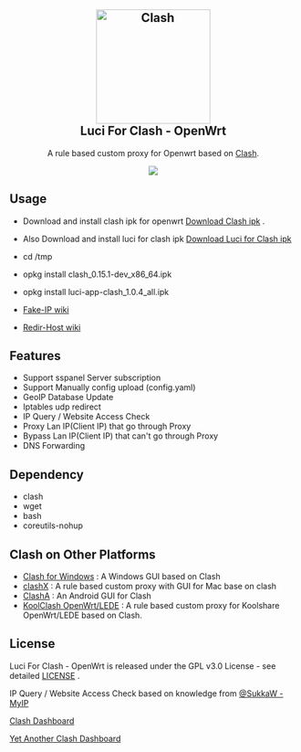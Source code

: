 <h2 align="center">
  <img src="https://github.com/Dreamacro/clash/raw/master/docs/logo.png" alt="Clash" width="200">
  <br>Luci For Clash - OpenWrt <br>

</h2>

  <p align="center">
	A rule based custom proxy for Openwrt based on <a href="https://github.com/Dreamacro/clash" target="_blank">Clash</a>.
  </p>
  <p align="center">
  <a target="_blank" href="https://github.com/frainzy1477/luci-app-clash/releases/tag/v1.0.4">
    <img src="https://img.shields.io/badge/luci%20for%20clash-v1.0.4-blue.svg">
  </a>
  
  </p>

  
 ## Usage

- Download and install clash ipk for openwrt [Download Clash ipk](https://github.com/frainzy1477/clash/releases) .

- Also Download and install luci for clash ipk  [Download Luci for Clash ipk](https://github.com/frainzy1477/luci-app-clash/releases)

- cd /tmp

- opkg install clash_0.15.1-dev_x86_64.ipk

- opkg install luci-app-clash_1.0.4_all.ipk

- [Fake-IP wiki](https://github.com/frainzy1477/luci-app-clash/wiki/Fake-IP-Mode)

- [Redir-Host wiki](https://github.com/frainzy1477/luci-app-clash/wiki/Redir-Host-Mode)


## Features
- Support sspanel Server subscription
- Support Manually config upload (config.yaml)
- GeoIP Database Update
- Iptables udp redirect
- IP Query / Website Access Check
- Proxy Lan IP(Client IP) that go through Proxy
- Bypass Lan IP(Client IP) that can't go through Proxy
- DNS Forwarding

## Dependency

- clash
- wget
- bash
- coreutils-nohup

## Clash on Other Platforms

- [Clash for Windows](https://github.com/Fndroid/clash_for_windows_pkg/releases) : A Windows GUI based on Clash
- [clashX](https://github.com/yichengchen/clashX) : A rule based custom proxy with GUI for Mac base on clash
- [ClashA](https://github.com/ccg2018/ClashA/tree/master) : An Android GUI for Clash
- [KoolClash OpenWrt/LEDE](https://github.com/SukkaW/Koolshare-Clash/tree/master) : A rule based custom proxy for Koolshare OpenWrt/LEDE based on Clash.

## License

Luci For Clash - OpenWrt is released under the GPL v3.0 License - see detailed [LICENSE](https://github.com/frainzy1477/luci-app-clash/blob/master/LICENSE) .

IP Query / Website Access Check based on  knowledge from  [@SukkaW - MyIP](https://github.com/SukkaW/MyIP)

[Clash Dashboard](https://github.com/Dreamacro/clash-dashboard)

[Yet Another Clash Dashboard](https://github.com/haishanh/yacd)

